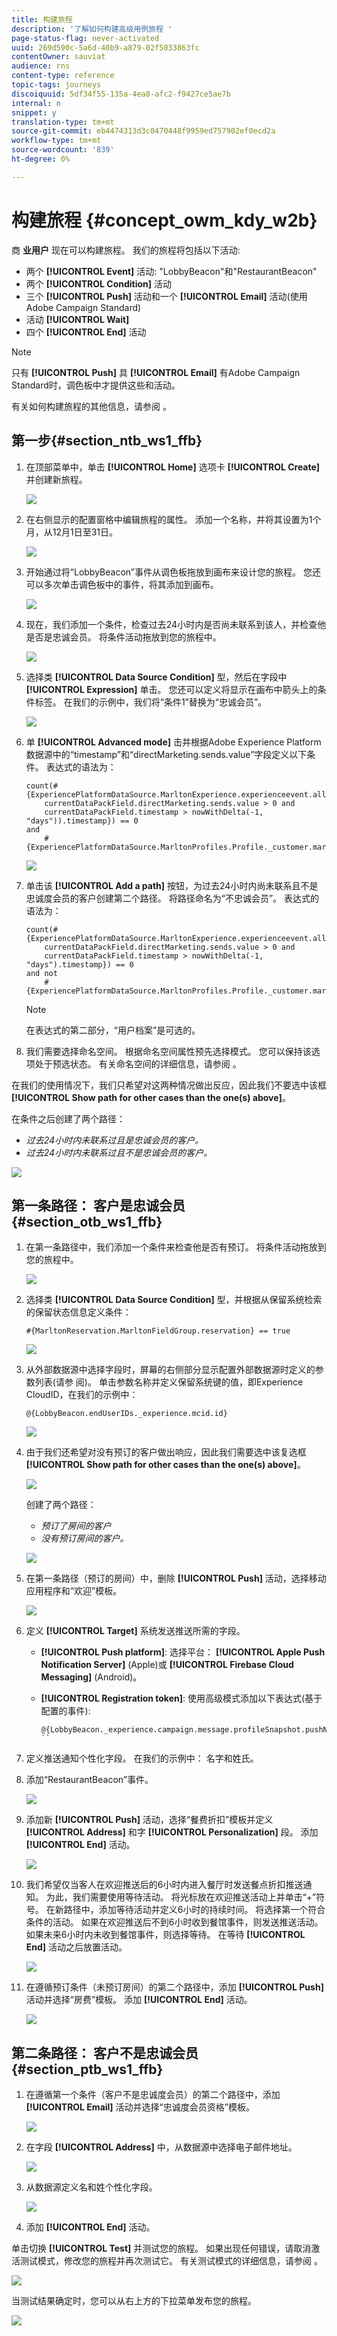```yaml
---
title: 构建旅程
description: '了解如何构建高级用例旅程 '
page-status-flag: never-activated
uuid: 269d590c-5a6d-40b9-a879-02f5033863fc
contentOwner: sauviat
audience: rns
content-type: reference
topic-tags: journeys
discoiquuid: 5df34f55-135a-4ea8-afc2-f9427ce5ae7b
internal: n
snippet: y
translation-type: tm+mt
source-git-commit: eb4474313d3c0470448f9959ed757902ef0ecd2a
workflow-type: tm+mt
source-wordcount: '839'
ht-degree: 0%

---
```



# 构建旅程 {#concept_owm_kdy_w2b}

商 **业用户** 现在可以构建旅程。 我们的旅程将包括以下活动:

* 两个 **[!UICONTROL Event]** 活动: &quot;LobbyBeacon&quot;和&quot;RestaurantBeacon&quot;
* 两个 **[!UICONTROL Condition]** 活动
* 三个 **[!UICONTROL Push]** 活动和一个 **[!UICONTROL Email]** 活动(使用Adobe Campaign Standard)
* 活动 **[!UICONTROL Wait]**
* 四个 **[!UICONTROL End]** 活动

>[!NOTE]
>
>只有 **[!UICONTROL Push]** 具 **[!UICONTROL Email]** 有Adobe Campaign Standard时，调色板中才提供这些和活动。

有关如何构建旅程的其他信息，请参阅 [](../building-journeys/journey.md)。

## 第一步{#section_ntb_ws1_ffb}

1. 在顶部菜单中，单击 **[!UICONTROL Home]** 选项卡 **[!UICONTROL Create]** 并创建新旅程。

   ![](../assets/journey31.png)

1. 在右侧显示的配置窗格中编辑旅程的属性。 添加一个名称，并将其设置为1个月，从12月1日至31日。

   ![](../assets/journeyuc2_12.png)

1. 开始通过将“LobbyBeacon”事件从调色板拖放到画布来设计您的旅程。 您还可以多次单击调色板中的事件，将其添加到画布。

   ![](../assets/journeyuc2_13.png)

1. 现在，我们添加一个条件，检查过去24小时内是否尚未联系到该人，并检查他是否是忠诚会员。 将条件活动拖放到您的旅程中。

   ![](../assets/journeyuc2_14.png)

1. 选择类 **[!UICONTROL Data Source Condition]** 型，然后在字段中 **[!UICONTROL Expression]** 单击。 您还可以定义将显示在画布中箭头上的条件标签。 在我们的示例中，我们将“条件1”替换为“忠诚会员”。

   ![](../assets/journeyuc2_15.png)

1. 单 **[!UICONTROL Advanced mode]** 击并根据Adobe Experience Platform数据源中的“timestamp”和“directMarketing.sends.value”字段定义以下条件。 表达式的语法为：

   ```
   count(#{ExperiencePlatformDataSource.MarltonExperience.experienceevent.all(
       currentDataPackField.directMarketing.sends.value > 0 and
       currentDataPackField.timestamp > nowWithDelta(-1, "days")).timestamp}) == 0
   and
       #{ExperiencePlatformDataSource.MarltonProfiles.Profile._customer.marlton.loyaltyMember}
   ```

   ![](../assets/journeyuc2_30.png)

1. 单击该 **[!UICONTROL Add a path]** 按钮，为过去24小时内尚未联系且不是忠诚度会员的客户创建第二个路径。 将路径命名为“不忠诚会员”。 表达式的语法为：

   ```
   count(#{ExperiencePlatformDataSource.MarltonExperience.experienceevent.all(
       currentDataPackField.directMarketing.sends.value > 0 and
       currentDataPackField.timestamp > nowWithDelta(-1, "days").timestamp}) == 0
   and not
       #{ExperiencePlatformDataSource.MarltonProfiles.Profile._customer.marlton.loyaltyMember}
   ```

   >[!NOTE]
   >
   >在表达式的第二部分，“用户档案”是可选的。

1. 我们需要选择命名空间。 根据命名空间属性预先选择模式。 您可以保持该选项处于预选状态。 有关命名空间的详细信息，请参阅 [](../event/selecting-the-namespace.md)。

在我们的使用情况下，我们只希望对这两种情况做出反应，因此我们不要选中该框 **[!UICONTROL Show path for other cases than the one(s) above]**。

在条件之后创建了两个路径：

* _过去24小时内未联系过且是忠诚会员的客户。_
* _过去24小时内未联系过且不是忠诚会员的客户。_

![](../assets/journeyuc2_16.png)

## 第一条路径： 客户是忠诚会员 {#section_otb_ws1_ffb}

1. 在第一条路径中，我们添加一个条件来检查他是否有预订。 将条件活动拖放到您的旅程中。

   ![](../assets/journeyuc2_17.png)

1. 选择类 **[!UICONTROL Data Source Condition]** 型，并根据从保留系统检索的保留状态信息定义条件：

   ```
   #{MarltonReservation.MarltonFieldGroup.reservation} == true
   ```

   ![](../assets/journeyuc2_18.png)

1. 从外部数据源中选择字段时，屏幕的右侧部分显示配置外部数据源时定义的参数列表(请参 [](../usecase/configuring-the-data-sources.md)阅)。 单击参数名称并定义保留系统键的值，即Experience CloudID，在我们的示例中：

   ```
   @{LobbyBeacon.endUserIDs._experience.mcid.id}
   ```

   ![](../assets/journeyuc2_19.png)

1. 由于我们还希望对没有预订的客户做出响应，因此我们需要选中该复选框 **[!UICONTROL Show path for other cases than the one(s) above]**。

   ![](../assets/journeyuc2_20.png)

   创建了两个路径：

   * _预订了房间的客户_
   * _没有预订房间的客户。_

   ![](../assets/journeyuc2_21.png)

1. 在第一条路径（预订的房间）中，删除 **[!UICONTROL Push]** 活动，选择移动应用程序和“欢迎”模板。

   ![](../assets/journeyuc2_22.png)

1. 定义 **[!UICONTROL Target]** 系统发送推送所需的字段。

   * **[!UICONTROL Push platform]**: 选择平台： **[!UICONTROL Apple Push Notification Server]** (Apple)或 **[!UICONTROL Firebase Cloud Messaging]** (Android)。
   * **[!UICONTROL Registration token]**: 使用高级模式添加以下表达式(基于配置的事件):

      ```
      @{LobbyBeacon._experience.campaign.message.profileSnapshot.pushNotificationTokens.first().token}
      ``
      
1. 定义推送通知个性化字段。 在我们的示例中： 名字和姓氏。

1. 添加“RestaurantBeacon”事件。

   ![](../assets/journeyuc2_23.png)

1. 添加新 **[!UICONTROL Push]** 活动，选择“餐费折扣”模板并定义 **[!UICONTROL Address]** 和字 **[!UICONTROL Personalization]** 段。 添加 **[!UICONTROL End]** 活动。

   ![](../assets/journeyuc2_24.png)

1. 我们希望仅当客人在欢迎推送后的6小时内进入餐厅时发送餐点折扣推送通知。 为此，我们需要使用等待活动。 将光标放在欢迎推送活动上并单击“+”符号。 在新路径中，添加等待活动并定义6小时的持续时间。 将选择第一个符合条件的活动。 如果在欢迎推送后不到6小时收到餐馆事件，则发送推送活动。 如果未来6小时内未收到餐馆事件，则选择等待。 在等待 **[!UICONTROL End]** 活动之后放置活动。

   ![](../assets/journeyuc2_31.png)

1. 在遵循预订条件（未预订房间）的第二个路径中，添加 **[!UICONTROL Push]** 活动并选择“房费”模板。 添加 **[!UICONTROL End]** 活动。

   ![](../assets/journeyuc2_25.png)

## 第二条路径： 客户不是忠诚会员{#section_ptb_ws1_ffb}

1. 在遵循第一个条件（客户不是忠诚度会员）的第二个路径中，添加 **[!UICONTROL Email]** 活动并选择“忠诚度会员资格”模板。

   ![](../assets/journeyuc2_26.png)

1. 在字段 **[!UICONTROL Address]** 中，从数据源中选择电子邮件地址。

   ![](../assets/journeyuc2_27.png)

1. 从数据源定义名和姓个性化字段。

   ![](../assets/journeyuc2_28.png)

1. 添加 **[!UICONTROL End]** 活动。

单击切换 **[!UICONTROL Test]** 并测试您的旅程。 如果出现任何错误，请取消激活测试模式，修改您的旅程并再次测试它。 有关测试模式的详细信息，请参阅 [](../building-journeys/testing-the-journey.md)。

![](../assets/journeyuc2_32bis.png)

当测试结果确定时，您可以从右上方的下拉菜单发布您的旅程。

![](../assets/journeyuc2_32.png)

